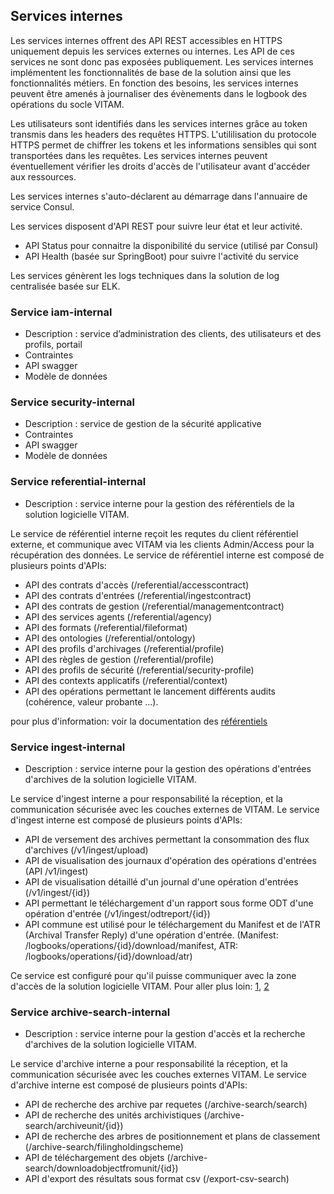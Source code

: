 
## Services internes

Les services internes offrent des API REST accessibles en HTTPS uniquement depuis les services externes ou internes. Les API de ces services ne sont donc pas exposées publiquement. Les services internes implémentent les fonctionnalités de base de la solution ainsi que les fonctionnalités métiers. En fonction des besoins, les services internes peuvent être amenés à journaliser des évènements dans le logbook des opérations du socle VITAM.   

Les utilisateurs sont identifiés dans les services internes grâce au token transmis dans les headers des requêtes HTTPS. L'utililisation du protocole HTTPS permet de chiffrer les tokens et les informations sensibles qui sont transportées dans les requêtes. Les services internes peuvent éventuellement vérifier les droits d'accès de l'utilisateur avant d'accéder aux ressources. 

Les services internes s'auto-déclarent au démarrage dans l'annuaire de service Consul.

Les services disposent d'API REST pour suivre leur état et leur activité. 

* API Status pour connaitre la disponibilité du service (utilisé par Consul)
* API Health (basée sur SpringBoot) pour suivre l'activité du service

Les services génèrent les logs techniques dans la solution de log centralisée basée sur ELK. 

### Service iam-internal

* Description : service d’administration des clients, des utilisateurs et des profils, portail
* Contraintes
* API swagger
* Modèle de données

### Service security-internal

* Description : service de gestion de la sécurité applicative
* Contraintes
* API swagger
* Modèle de données

### Service referential-internal

* Description : service interne pour la gestion des référentiels de la solution logicielle VITAM.

Le service de référentiel interne reçoit les requtes du client référentiel externe, et communique avec VITAM via les clients Admin/Access pour la récupération des données.
Le service de référentiel interne est composé de plusieurs points d'APIs:
 - API des contrats d'accès (/referential/accesscontract)
 - API des contrats d'entrées (/referential/ingestcontract)
 - API des contrats de gestion (/referential/managementcontract)
 - API des services agents (/referential/agency)
 - API des formats (/referential/fileformat)
 - API des ontologies (/referential/ontology)
 - API des profils d'archivages (/referential/profile)
 - API des règles de gestion (/referential/profile)
 - API des profils de sécurité (/referential/security-profile)
 - API des contexts applicatifs (/referential/context)
 - API des opérations permettant le lancement différents audits (cohérence, valeur probante ...).
 
 pour plus d'information: voir la documentation des [référentiels](https://www.programmevitam.fr/pages/documentation/pour_archiviste/)

### Service ingest-internal

* Description : service interne pour la gestion des opérations d'entrées d'archives de la solution logicielle VITAM.

Le service d'ingest interne a pour responsabilité la réception, et la communication sécurisée avec les couches externes de VITAM.
Le service d'ingest interne est composé de plusieurs points d'APIs:
 - API de versement des archives permettant la consommation des flux d'archives (/v1/ingest/upload)
 - API de visualisation des journaux d'opération des opérations d'entrées (API /v1/ingest)
 - API de visualisation détaillé d'un journal d'une opération d'entrées (/v1/ingest/{id})
 - API permettant le téléchargement d'un rapport sous forme ODT d'une opération d'entrée (/v1/ingest/odtreport/{id})
 - API commune est utilisé pour le téléchargement du Manifest et de l'ATR (Archival Transfer Reply) d'une opération d'entrée. (Manifest: /logbooks/operations/{id}/download/manifest, ATR: /logbooks/operations/{id}/download/atr)
 
Ce service est configuré pour qu'il puisse communiquer avec la zone d'accès de la solution logicielle VITAM.
Pour aller plus loin: [1](https://www.programmevitam.fr/ressources/DocCourante/raml/externe/ingest.html), [2](https://www.programmevitam.fr/ressources/DocCourante/html/archi/archi-applicative/20-services-list.html#api-externes-ingest-external-et-access-external)

### Service archive-search-internal

* Description : service interne pour la gestion d'accès et la recherche d'archives de la solution logicielle VITAM.

Le service d'archive interne a pour responsabilité la réception, et la communication sécurisée avec les couches externes VITAM.
Le service d'archive interne est composé de plusieurs points d'APIs:
 - API de recherche des archive par requetes (/archive-search/search)
 - API de recherche des unités archivistiques (/archive-search/archiveunit/{id})
 - API de recherche des arbres de positionnement et plans de classement (/archive-search/filingholdingscheme)
 - API de téléchargement des objets (/archive-search/downloadobjectfromunit/{id})
 - API d'export des résultats sous format csv (/export-csv-search)
